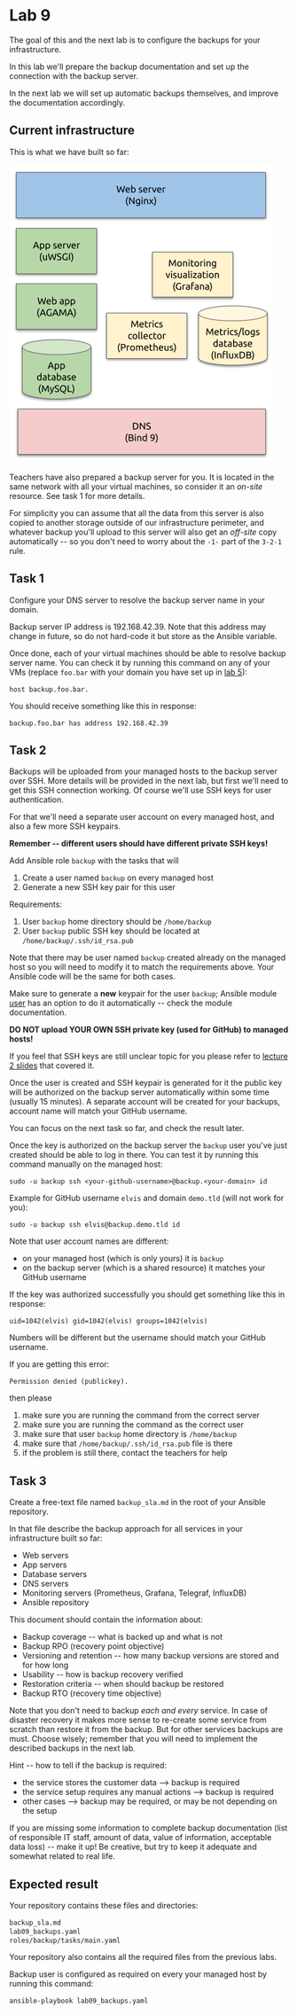# Lab 9

The goal of this and the next lab is to configure the backups for your
infrastructure.

In this lab we'll prepare the backup documentation and set up the connection
with the backup server.

In the next lab we will set up automatic backups themselves, and improve the
documentation accordingly.


## Current infrastructure

This is what we have built so far:

![](lab-9-infra.png)

Teachers have also prepared a backup server for you. It is located in the same
network with all your virtual machines, so consider it an _on-site_ resource.
See task 1 for more details.

For simplicity you can assume that all the data from this server is also copied
to another storage outside of our infrastructure perimeter, and whatever backup
you'll upload to this server will also get an _off-site_ copy automatically --
so you don't need to worry about the `-1-` part of the `3-2-1` rule.


## Task 1

Configure your DNS server to resolve the backup server name in your domain.

Backup server IP address is 192.168.42.39. Note that this address may change in
future, so do not hard-code it but store as the Ansible variable.

Once done, each of your virtual machines should be able to resolve backup server
name. You can check it by running this command on any of your VMs (replace
`foo.bar` with your domain you have set up in [lab 5](../05-dns-server/lab.md)):

	host backup.foo.bar.

You should receive something like this in response:

	backup.foo.bar has address 192.168.42.39


## Task 2

Backups will be uploaded from your managed hosts to the backup server over SSH.
More details will be provided in the next lab, but first we'll need to get this
SSH connection working. Of course we'll use SSH keys for user authentication.

For that we'll need a separate user account on every managed host, and also a
few more SSH keypairs.

**Remember -- different users should have different private SSH keys!**

Add Ansible role `backup` with the tasks that will
 1. Create a user named `backup` on every managed host
 2. Generate a new SSH key pair for this user

Requirements:
 1. User `backup` home directory should be `/home/backup`
 2. User `backup` public SSH key should be located at
    `/home/backup/.ssh/id_rsa.pub`

Note that there may be user named `backup` created already on the managed host
so you will need to modify it to match the requirements above. Your Ansible code
will be the same for both cases.

Make sure to generate a **new** keypair for the user `backup`; Ansible module
[user](https://docs.ansible.com/ansible/latest/collections/ansible/builtin/user_module.html)
has an option to do it automatically -- check the module documentation.

**DO NOT upload YOUR OWN SSH private key (used for GitHub) to managed hosts!**

If you feel that SSH keys are still unclear topic for you please refer to
[lecture 2 slides](../02-web-server) that covered it.

Once the user is created and SSH keypair is generated for it the public key will
be authorized on the backup server automatically within some time (usually 15
minutes). A separate account will be created for your backups, account name will
match your GitHub username.

You can focus on the next task so far, and check the result later.

Once the key is authorized on the backup server the `backup` user you've just
created should be able to log in there. You can test it by running this command
manually on the managed host:

	sudo -u backup ssh <your-github-username>@backup.<your-domain> id

Example for GitHub username `elvis` and domain `demo.tld` (will not work for
you):

	sudo -u backup ssh elvis@backup.demo.tld id

Note that user account names are different:
 - on your managed host (which is only yours) it is `backup`
 - on the backup server (which is a shared resource) it matches your GitHub
   username

If the key was authorized successfully you should get something like this in
response:

	uid=1042(elvis) gid=1042(elvis) groups=1042(elvis)

Numbers will be different but the username should match your GitHub username.

If you are getting this error:

	Permission denied (publickey).

then please
 1. make sure you are running the command from the correct server
 2. make sure you are running the command as the correct user
 3. make sure that user `backup` home directory is `/home/backup`
 4. make sure that `/home/backup/.ssh/id_rsa.pub` file is there
 5. if the problem is still there, contact the teachers for help


## Task 3

Create a free-text file named `backup_sla.md` in the root of your Ansible
repository.

In that file describe the backup approach for all services in your
infrastructure built so far:
 - Web servers
 - App servers
 - Database servers
 - DNS servers
 - Monitoring servers (Prometheus, Grafana, Telegraf, InfluxDB)
 - Ansible repository

This document should contain the information about:
 - Backup coverage -- what is backed up and what is not
 - Backup RPO (recovery point objective)
 - Versioning and retention -- how many backup versions are stored and for how
   long
 - Usability -- how is backup recovery verified
 - Restoration criteria -- when should backup be restored
 - Backup RTO (recovery time objective)

Note that you don't need to backup _each and every_ service. In case of disaster
recovery it makes more sense to re-create some service from scratch than restore
it from the backup. But for other services backups are must. Choose wisely;
remember that you will need to implement the described backups in the next lab.

Hint -- how to tell if the backup is required:
 - the service stores the customer data --> backup is required
 - the service setup requires any manual actions --> backup is required
 - other cases --> backup may be required, or may be not depending on the setup

If you are missing some information to complete backup documentation (list of
responsible IT staff, amount of data, value of information, acceptable data
loss) -- make it up! Be creative, but try to keep it adequate and somewhat
related to real life.


## Expected result

Your repository contains these files and directories:

	backup_sla.md
	lab09_backups.yaml
	roles/backup/tasks/main.yaml

Your repository also contains all the required files from the previous labs.

Backup user is configured as required on every your managed host by running this
command:

	ansible-playbook lab09_backups.yaml
